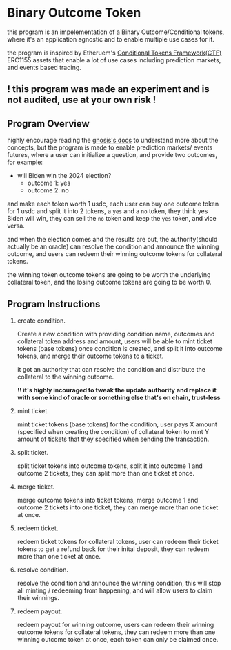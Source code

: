 # Binary Outcome Token

this program is an impelementation of a Binary Outcome/Conditional tokens, where it's an application agnostic and to enable multiple use cases for it.

the program is inspired by Etheruem's [Conditional Tokens Framework(CTF)](https://docs.gnosis.io/conditionaltokens/) ERC1155 assets that enable a lot of use cases including prediction markets, and events based trading.

## ! this program was made an experiment and is not audited, use at your own risk !


## Program Overview

highly encourage reading the [gnosis's docs](https://docs.gnosis.io/conditionaltokens/docs/introduction1/) to understand more about the concepts, but the program is made to enable prediction markets/ events futures, where a user can initialize a question, and provide two outcomes, for example:
- will Biden win the 2024 election?
    - outcome 1: yes
    - outcome 2: no

and make each token worth 1 usdc, each user can buy one outcome token for 1 usdc and split it into 2 tokens, a `yes` and a `no` token, they think yes Biden will win, they can sell the `no` token and keep the `yes` token, and vice versa.

and when the election comes and the results are out, the authority(should actually be an oracle) can resolve the condition and announce the winning outcome, and users can redeem their winning outcome tokens for collateral tokens.

the winning token outcome tokens are going to be worth the underlying collateral token, and the losing outcome tokens are going to be worth 0.


## Program Instructions 

1. create condition.
    
    Create a new condition with providing condition name, outcomes and collateral token address and amount, users will be able to mint ticket tokens (base tokens) once condition is created, and split it into outcome tokens, and merge their outcome tokens to a ticket.

    it got an authority that can resolve the condition and distribute the collateral to the winning outcome.

    **!! it's highly incouraged to tweak the update authority and replace it with some kind of oracle or something else that's on chain, trust-less**

2. mint ticket.

    mint ticket tokens (base tokens) for the condition, user pays X amount (specified when creating the condition) of collateral token to mint Y amount of tickets that they specified when sending the transaction.

3. split ticket.

    split ticket tokens into outcome tokens, split it into outcome 1 and outcome 2 tickets, they can split more than one ticket at once.

4. merge ticket.
    
    merge outcome tokens into ticket tokens, merge outcome 1 and outcome 2 tickets into one ticket, they can merge more than one ticket at once.

5. redeem ticket.
    
    redeem ticket tokens for collateral tokens, user can redeem their ticket tokens to get a refund back for their inital deposit, they can redeem more than one ticket at once.

6. resolve condition.
        
    resolve the condition and announce the winning condition, this will stop all minting / redeeming from happening, and will allow users to claim their winnings.

7. redeem payout.
    
    redeem payout for winning outcome, users can redeem their winning outcome tokens for collateral tokens, they can redeem more than one winning outcome token at once, each token can only be claimed once.